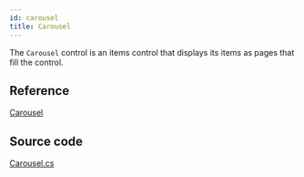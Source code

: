 ```yaml
---
id: carousel
title: Carousel
---
```


The `Carousel` control is an items control that displays its items as pages that fill the control.

## Reference

[Carousel](http://reference.avaloniaui.net/api/Avalonia.Controls/Carousel/)

## Source code

[Carousel.cs](https://github.com/AvaloniaUI/Avalonia/blob/master/src/Avalonia.Controls/Carousel.cs)
